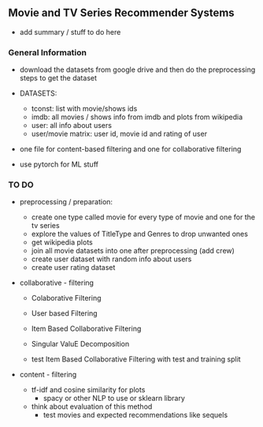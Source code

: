 ## Movie and TV Series Recommender Systems

- add summary / stuff to do here


### General Information
- download the datasets from google drive and then do the preprocessing steps to get the dataset
- DATASETS:
    - tconst: list with movie/shows ids
    - imdb: all movies / shows info from imdb and plots from wikipedia
    - user: all info about users
    - user/movie matrix: user id, movie id and rating of user 

- one file for content-based filtering and one for collaborative filtering
- use pytorch for ML stuff

### TO DO
- preprocessing / preparation:
    - create one type called movie for every type of movie and one for the tv series
    - explore the values of TitleType and Genres to drop unwanted ones
    - get wikipedia plots
    - join all movie datasets into one after preprocessing (add crew)
    - create user dataset with random info about users
    - create user rating dataset

- collaborative - filtering
    - Colaborative Filtering 
    - User based Filtering
    - Item Based Collaborative Filtering
    - Singular ValuE Decomposition

    - test Item Based Collaborative Filtering with test and training split

- content - filtering
    - tf-idf and cosine similarity for plots
        - spacy or other NLP to use or sklearn library
    - think about evaluation of this method
        - test movies and expected recommendations like sequels

